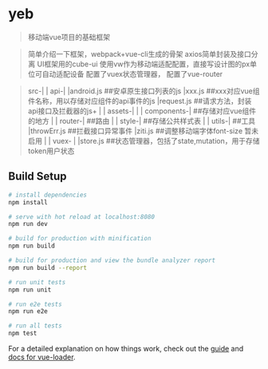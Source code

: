 # yeb

> 移动端vue项目的基础框架

> 简单介绍一下框架，webpack+vue-cli生成的骨架
> axios简单封装及接口分离
> UI框架用的cube-ui
> 使用vw作为移动端适配配置，直接写设计图的px单位可自动适配设备
> 配置了vuex状态管理器，
> 配置了vue-router

> src-|
      |
      api-|
          |android.js     ##安卓原生接口列表的js
          |xxx.js         ##xxx对应vue组件名称，用以存储对应组件的api事件的js
          |request.js     ##请求方法，封装api接口及拦截器的js+
      |
      |
      assets-|
      |
      |
      components-|        ##存储对应vue组件的地方
      |
      |
      router-|            ##路由
      |
      |
      style-|             ##存储公共样式表
      |
      |
      utils-|             ##工具
            |throwErr.js  ##拦截接口异常事件
            |ziti.js      ##调整移动端字体font-size 暂未启用
      |
      |
      vuex- |
            |store.js     ##状态管理器，包括了state,mutation，用于存储token用户状态





## Build Setup

``` bash
# install dependencies
npm install

# serve with hot reload at localhost:8080
npm run dev

# build for production with minification
npm run build

# build for production and view the bundle analyzer report
npm run build --report

# run unit tests
npm run unit

# run e2e tests
npm run e2e

# run all tests
npm test
```

For a detailed explanation on how things work, check out the [guide](http://vuejs-templates.github.io/webpack/) and [docs for vue-loader](http://vuejs.github.io/vue-loader).
